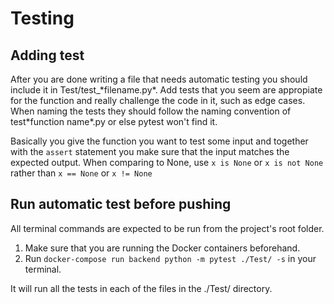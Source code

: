 # Testing

## Adding test

After you are done writing a file that needs automatic testing you should include it in Test/test\_\*filename.py\*. Add tests that you seem are appropiate for the function and really challenge the code in it, such as edge cases. When naming the tests they should follow the naming convention of test\*function name\*.py or else pytest won't find it.

Basically you give the function you want to test some input and together with the `assert` statement you make sure that the input matches the expected output. When comparing to None, use `x is None` or `x is not None` rather than `x == None` or `x != None`

## Run automatic test before pushing

All terminal commands are expected to be run from the project's root folder.

1. Make sure that you are running the Docker containers beforehand.
2. Run `docker-compose run backend python -m pytest ./Test/ -s` in your terminal.

It will run all the tests in each of the files in the ./Test/ directory.
